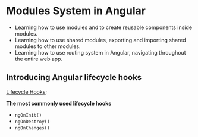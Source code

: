 # Modules System in Angular

- Learning how to use modules and to create reusable components inside modules.
- Learning how to use shared modules, exporting and importing shared modules to other modules.
- Learning how to use routing system in Angular, navigating throughout the entire web app.

## Introducing Angular lifecycle hooks

[Lifecycle Hooks](https://angular.io/guide/lifecycle-hooks);

**The most commonly used lifecycle hooks**

- `ngOnInit()`
- `ngOnDestroy()`
- `ngOnChanges()`
